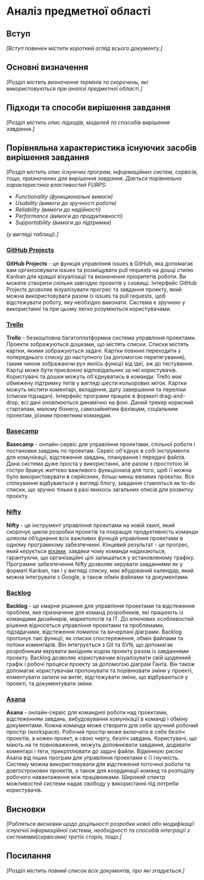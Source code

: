 # Аналіз предметної області

## Вступ

*[Вступ повинен містити короткий огляд всього документу.]*


## Основні визначення

*[Розділ містить визначення термінів та скорочень, які використовуються при аналізі предметної області.]*

## Підходи та способи вирішення завдання

*[Розділ містить опис підходів, моделей та способів вирішення завдання.]*

## Порівняльна характеристика існуючих засобів вирішення завдання

*[Розділ містить опис існуючих програм, інформаційних систем, сервісів, тощо, призначених для вирішення 
завдання. Дається порівняльна характеристика властивостей FURPS:*
- *Functionality (функциональні вимоги)*
- *Usability (вимоги до зручності роботи)*
- *Reliability (вимоги до надійності)*
- *Performance (вимоги до продуктивності)*
- *Supportability (вимоги до підтримки)*

 *(у вигляді таблиці).]*

### [GitHub Projects](https://github.com/features/issues) ###

**GitHub Projects** - це функція управління issues в GitHub, яка допомагає вам організовувати issues та розміщувати pull requests на дошці стилю Kanban для кращої візуалізації та визначення пріоритетів роботи. Ви можете створити скільки завгодно проектів у сховищі. Інтерфейс GitHub Projects дозволяє візуалізувати прогрес та завдання проекту, який можна використовувати разом із issues та pull requests, щоб відстежувати роботу, яку необхідно виконати. Система є зручною у використанні та при цьому легко розуміються користувачами.

### [Trello](https://trello.com/) ###

 **Trello** - безкоштовна багатоплатформна система управління проектами. Проекти зображуються дошками, що містять списки. Списки містять картки, якими зображуються задачі. Картки повинні переходити з попереднього списку до наступного (за допомогою перетягування), таким чином зображаючи рух якоїсь функції від ідеї, аж до тестування. Картці може бути присвоєно відповідальних за неї користувачів. Користувачі та дошки можуть об'єднуватись в команди. Trello має обмежену підтримку тегів у вигляді шести кольорових міток. Картки можуть містити коментарі, вкладення, дату завершення та переліки (списки підзадач). Інтерфейс програми працює в форматі drag-and-drop, всі дані оновлюються динамічно на фоні.
Даний трекер корисний стартапам, малому бізнесу, самозайнятим фахівцям, соціальним проектам, різним проектним командам.

### [Basecamp](https://basecamp.com/) ###

**Basecamp** - онлайн-сервіс для управління проектами, спільної роботи і постановки завдань по проектам. Сервіс об'єднує в собі інструменти для комунікації, відстеження завдань, планування і передачі файлів. Дана система дуже проста у використанні, але разом з простотою їй гостро бракує життєво важливого функціонала для того, щоб її можна було використовувати в серйозних, більш-менш великих проєктах. Все спілкування відбувається у вигляді блогу, завдання ставляться як to-do списки, що зручно тільки в разі якихось загальних описів для розвитку проєкту.

### [Nifty](https://niftypm.com/) ###

**Nifty** - це інструмент управління проектами на новій хвилі, який скорочує цикли розробки проектів та покращує продуктивність команди шляхом об’єднання всіх важливих функцій управління проектами в одному програмному забезпеченні. Кінцевий результат - це прогрес, який керується [віхами](https://uk.wikipedia.org/wiki/%D0%92%D1%96%D1%85%D0%B0_(%D1%83%D0%BF%D1%80%D0%B0%D0%B2%D0%BB%D1%96%D0%BD%D0%BD%D1%8F_%D0%BF%D1%80%D0%BE%D1%94%D0%BA%D1%82%D0%B0%D0%BC%D0%B8)), завдяки чому команди надихаються, гарантуючи, що організаційні цілі залишаться у встановленому графіку. Програмне забезпечення Nifty дозволяє керувати завданнями як у форматі Kanban, так і у вигляді списку, має вбудований календар, який можна інтегрувати з Google, а також обмін файлами та документами.

### [Backlog](https://backlog.com/) ###

**Backlog** - це хмарне рішення для управління проектами та відстеження проблем, яке призначене для команд розробників, які працюють із командами дизайнерів, маркетологів та ІТ. До ключових особливостей рішення відносяться управління проектами та проблемами, підзадачами, відстеження помилок та вичерпані діаграми. Backlog пропонує такі функції, як списки спостереження, обмін файлами та потоки коментарів. Він інтегрується з Git та SVN, що допомагає розробникам керувати вихідним кодом проекту разом із завданнями проекту. Backlog дозволяє користувачам візуалізувати свій щоденний графік і робочі процеси проекту за допомогою діаграм Ганта. Він також допомагає користувачам пропонувати та порівнювати зміни у проекті, коментувати запити на витяг, відстежувати зміни, що відбуваються у проекті, та документувати зміни.

### [Asana](https://asana.com/) ###

**Asana** - онлайн-сервіс для командної роботи над проектами, відстеженням завдань, вибудовування комунікації в команді і обміну документами. Кожна команда може створити для себе зручний робочий простір (workspace). Робочий простір може включати в себе безліч проектів, а кожен проект, в свою чергу, безліч завдань. Користувачі, що мають на те повноваження, можуть доповнювати завдання, додавати коментарі і теги, прикріплювати до задачі файли. Відмінною рисою Asana від інших програм для управління проектами є її гнучкість. Систему можна використовувати для відстеження поточної роботи та довгострокових проектів, а також для координації команд та розподілу робочого навантаження між працівниками. Широкий спектр можливостей системи надає свободу у використанні під потреби користувачів.

## Висновки

*[Робляться висновки щодо доцільності розробки нової або модифікації існуючої інформаційної системи, необхідності та способів інтеграції з системами(сервісами) третіх сторін, тощо.]*

## Посилання

*[Розділ містить повний список всіх документів, про які згадується.]*

